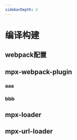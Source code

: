 ```yaml
---
sidebarDepth: 2
---
```


# 编译构建

## webpack配置

## mpx-webpack-plugin

### aaa

### bbb

## mpx-loader

## mpx-url-loader
